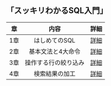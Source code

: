 ## 「スッキリわかるSQL入門」

|章|内容|詳細|
|:--:|:--:|:--:|
|1章|はしめてのSQL|[詳細](https://github.com/kaneda05/practice-SQL/blob/main/chr1/chr1.md)|
|2章|基本文法と4大命令|[詳細](https://github.com/kaneda05/practice-SQL/blob/main/chr2/chr2.md)|
|3章|操作する行の絞り込み|[詳細](https://github.com/kaneda05/practice-SQL/blob/main/chr3/chr3.md)|
|4章|検索結果の加工|[詳細](https://github.com/kaneda05/practice-SQL/blob/main/chr4/chr4.md)|
